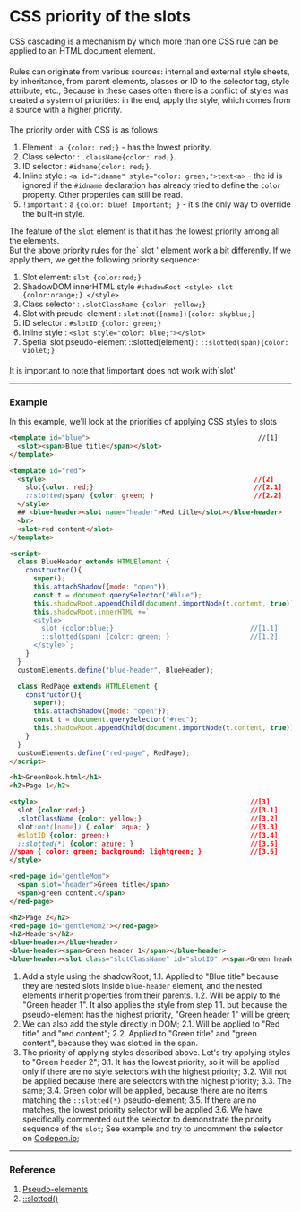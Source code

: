 # CSS priority of the slots
CSS cascading is a mechanism by which more than one CSS rule can be applied to an HTML document element. 
####
 Rules can originate from various sources: internal and external style sheets, by inheritance, from parent elements, classes or ID to the selector tag, style attribute, etc., Because in these cases often there is a conflict of styles was created a system of priorities: in the end, apply the style, which comes from a source with a higher priority.
#### 
The priority order with CSS is as follows:
1. Element : `a {color: red;}` - has the lowest priority.
2. Class selector : `.className{color: red;}`.
3. ID selector : `#idname{color: red;}`.
4. Inline style : `<a id="idname" style="color: green;">text<a>` - the id is ignored if the `#idname` declaration has already tried to define the `color` property. Other properties can still be read.
5. `!important` : a `{color: blue! Important; }` - it's the only way to override the built-in style.

The feature of the `slot` element is that it has the lowest priority among all the elements.<br>
But the above priority rules for the` slot ' element work a bit differently. If we apply them, we get the following priority sequence:
1. Slot element: `slot {color:red;}`
2. ShadowDOM innerHTML style `#shadowRoot <style> slot {color:orange;} </style>`
3. Class selector : `.slotClassName {color: yellow;}`
4. Slot with preudo-element : `slot:not([name]){color: skyblue;}`
5. ID selector : `#slotID {color: green;}`
6. Inline style : `<slot style="color: blue;"></slot>`
7. Spetial slot pseudo-element ::slotted(element) : `::slotted(span){color: violet;}`
####
It is important to note that !important does not work with`slot'.
***
### Example
In this example, we'll look at the priorities of applying CSS styles to slots
```html
<template id="blue">                                          //[1] 
  <slot><span>Blue title</span></slot>
</template>

<template id="red">
  <style>                                                    //[2]
    slot{color: red;}                                        //[2.1] 
    ::slotted(span) {color: green; }                         //[2.2]    
  </style>                                                 
  ## <blue-header><slot name="header">Red title</slot></blue-header>
  <br>
  <slot>red content</slot>
</template>

<script>
  class BlueHeader extends HTMLElement {
    constructor(){
      super();
      this.attachShadow({mode: "open"});
      const t = document.querySelector("#blue");
      this.shadowRoot.appendChild(document.importNode(t.content, true));
      this.shadowRoot.innerHTML +=`
      <style>
        slot {color:blue;}                                  //[1.1] 
        ::slotted(span) {color: green; }                    //[1.2] 
      </style>`;
    }
  }
  customElements.define("blue-header", BlueHeader);

  class RedPage extends HTMLElement {
    constructor(){
      super();
      this.attachShadow({mode: "open"});
      const t = document.querySelector("#red");
      this.shadowRoot.appendChild(document.importNode(t.content, true));
    }
  }
  customElements.define("red-page", RedPage); 
</script>

<h1>GreenBook.html</h1>
<h2>Page 1</h2>

<style>                                                     //[3]
  slot {color:red;}                                         //[3.1]
  .slotClassName {color: yellow;}                           //[3.2]
  slot:not([name]) { color: aqua; }                         //[3.3]
  #slotID {color: green;}                                   //[3.4]
  ::slotted(*) {color: azure; }                             //[3.5]
//span { color: green; background: lightgreen; }            //[3.6]
</style>

<red-page id="gentleMom">
  <span slot="header">Green title</span>
  <span>green content.</span>
</red-page>

<h2>Page 2</h2>
<red-page id="gentleMom2"></red-page>
<h2>Headers</h2>
<blue-header></blue-header>
<blue-header><span>Green header 1</span></blue-header>
<blue-header><slot class="slotClassName" id="slotID" ><span>Green header 2</span></slot></blue-header>
```
1. Add a style using the shadowRoot; 
1.1. Applied to "Blue title" because they are nested slots inside `blue-header` element,  and the nested elements inherit properties from their parents.
1.2. Will be apply to the "Green header 1". It also applies the style from step 1.1. but because the pseudo-element has the highest priority, "Green header 1" will be green;
2. We can also add the style directly in DOM;
2.1. Will be applied to "Red title" and "red content";
2.2. Applied to "Green title" and "green content", because they was slotted in the span.
3. The priority of applying styles described above. Let's try applying styles to "Green header 2";
3.1. It has the lowest priority, so it will be applied only if there are no style selectors with the highest priority;
3.2. Will not be applied because there are selectors with the highest priority;
3.3. The same;
3.4. Green color will be applied, because there are no items matching the `::slotted(*)` pseudo-element;
3.5. If there are no matches, the lowest priority selector will be applied
3.6. We have specifically commented out the selector to demonstrate the priority sequence of the `slot`;
See example and try to uncomment the selector on [Codepen.io](https://codepen.io/Halochkin/pen/oagZYa?editors=1000);
***
### Reference
1. [Pseudo-elements](https://developer.mozilla.org/en-US/docs/Web/CSS/Pseudo-elements)
2. [::slotted()](https://developer.mozilla.org/en-US/docs/Web/CSS/::slotted)
